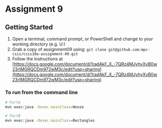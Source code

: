 # Assignment 9

## Getting Started

1. Open a terminal, command prompt, or PowerShell and change to your working directory (e.g. U:)
2. Grab a copy of assignment09 using: `git clone git@github.com:mpc-csis/csis10a-assignment-09.git`
3. Follow the instructions at [https://docs.google.com/document/d/1radAkF_X_-7QRz4MJyhyXvB0w23rIMGRQCDm972wM3c/edit?usp=sharing](https://docs.google.com/document/d/1radAkF_X_-7QRz4MJyhyXvB0w23rIMGRQCDm972wM3c/edit?usp=sharing)


### To run from the command line

```sh
# PartA
mvn exec:java -Dexec.mainClass=House
```

```sh
# PartB
mvn exec:java -Dexec.mainClass=Rectangles
```

